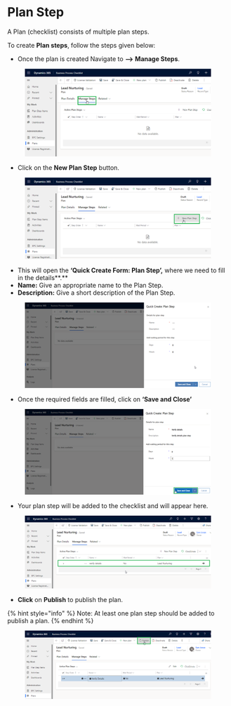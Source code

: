 # Plan Step

A Plan (checklist) consists of multiple plan steps.

To create **Plan steps**, follow the steps given below:

* Once the plan is created  Navigate to **-->** **Manage Steps**.

<figure><img src="../../../../.gitbook/assets/plan step_1 (1).png" alt=""><figcaption></figcaption></figure>

* Click on the **New Plan Step** button.

<figure><img src="../../../../.gitbook/assets/Plan step_2.png" alt=""><figcaption></figcaption></figure>

* This will open the **‘Quick Create Form: Plan Step’,** where we need to fill in the details**.**
* **Name:** Give an appropriate name to the Plan Step.
* **Description:** Give a short description of the Plan Step.

<figure><img src="../../../../.gitbook/assets/Plan step_3.png" alt=""><figcaption></figcaption></figure>

* Once the required fields are filled, click on **‘Save and Close’**

<figure><img src="../../../../.gitbook/assets/Plan step_3.1 (1).png" alt=""><figcaption></figcaption></figure>

* Your plan step will be added to the checklist and will appear here.

<figure><img src="../../../../.gitbook/assets/plan step_3 (2).png" alt=""><figcaption></figcaption></figure>

* **Click** on **Publish** to publish the plan.

{% hint style="info" %}
Note: At least one plan step should be added to publish a plan.
{% endhint %}

<figure><img src="../../../../.gitbook/assets/Publish checklist.png" alt=""><figcaption></figcaption></figure>
